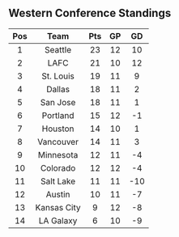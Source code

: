 ## Western Conference Standings
Pos|Team|Pts|GP|GD
:-:|:-:|:-:|:-:|:-:
1|Seattle|23|12|10|
2|LAFC|21|10|12|
3|St. Louis|19|11|9|
4|Dallas|18|11|2|
5|San Jose|18|11|1|
6|Portland|15|12|-1|
7|Houston|14|10|1|
8|Vancouver|14|11|3|
9|Minnesota|12|11|-4|
10|Colorado|12|12|-4|
11|Salt Lake|11|11|-10|
12|Austin|10|11|-7|
13|Kansas City|9|12|-8|
14|LA Galaxy|6|10|-9|
